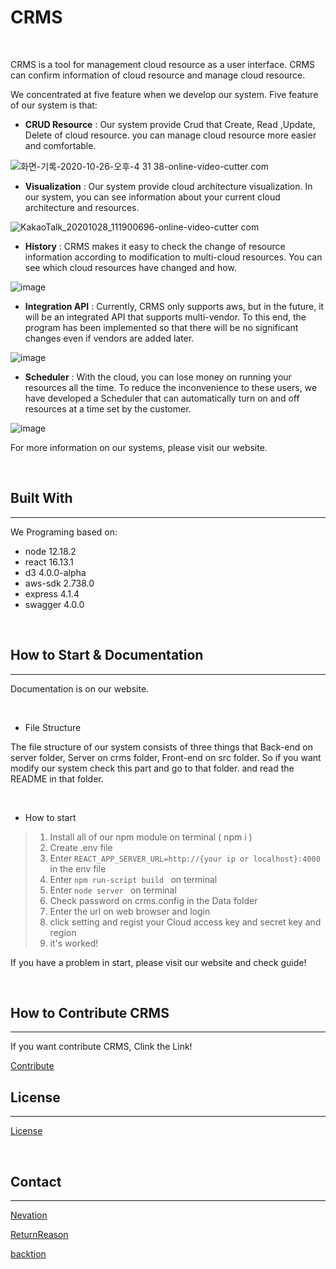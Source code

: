 # CRMS


<br/>


CRMS is a tool for management cloud resource as a user interface. CRMS can confirm information of cloud resource and manage cloud resource.


We concentrated at five feature when we develop our system. 
Five feature of our system is that:
<br/>

- **CRUD Resource** : Our system provide Crud that Create, Read ,Update, Delete of cloud resource. you can manage cloud resource more easier and comfortable.


![화면-기록-2020-10-26-오후-4 31 38-_online-video-cutter com_](https://user-images.githubusercontent.com/37172677/97383265-91ba2a00-1910-11eb-86b6-030f2b42ea64.gif)

- **Visualization** : Our system provide cloud architecture visualization. In our system, you can see information about your current cloud architecture and resources.

![KakaoTalk_20201028_111900696-_online-video-cutter com_](https://user-images.githubusercontent.com/37172677/97383290-9b439200-1910-11eb-9329-684abfbf11ff.gif)

- **History** : CRMS makes it easy to check the change of resource information according to modification to multi-cloud resources. You can see which cloud resources have changed and how.

![image](https://user-images.githubusercontent.com/37172677/97113104-8063f880-172b-11eb-8042-45e0744c569e.png)

- **Integration API** : Currently, CRMS only supports aws, but in the future, it will be an integrated API that supports multi-vendor. To this end, the program has been implemented so that there will be no significant changes even if vendors are added later.

![image](https://user-images.githubusercontent.com/37172677/92099538-97662880-ee15-11ea-95b8-7fc3fbfe3960.png)

- **Scheduler** : With the cloud, you can lose money on running your resources all the time. To reduce the inconvenience to these users, we have developed a Scheduler that can automatically turn on and off resources at a time set by the customer.

![image](https://user-images.githubusercontent.com/37172677/97113123-9c679a00-172b-11eb-8e52-22dc81c86d4f.png)

For more information on our systems, please visit our website.

<br/>

## Built With
---
We Programing based on:
<br/>

* node 12.18.2
* react 16.13.1
* d3  4.0.0-alpha
* aws-sdk 2.738.0
* express 4.1.4
* swagger 4.0.0

<br>

## How to Start & Documentation

---
Documentation is on our website.

<br/>

- File Structure

The file structure of our system consists of three things that Back-end on server folder, Server on crms folder, Front-end on src folder. So if you want modify our system check this part and go to that folder. and read the README in that folder.

<br/>

- How to start


> 1. Install all of our npm module on terminal ( npm i )
> 2. Create .env file 
> 3. Enter  ``` REACT_APP_SERVER_URL=http://{your ip or localhost}:4000  ``` in the env file
> 4. Enter ```npm run-script build ``` on terminal
> 5. Enter ```node server ``` on terminal
> 6. Check password on crms.config in the Data folder
> 7. Enter the url on web browser and login
> 8. click setting and regist your Cloud access key and secret key and region
> 9. it's worked!

If you have a problem in start, please visit our website and check guide!

<br/>

## How to Contribute CRMS
---
If you want contribute CRMS, Clink the Link!

[Contribute](https://github.com/crms-team/crms/blob/master/CONTRIBUTING.md)

## License
---
[License](https://github.com/crms-team/crms/blob/master/LICENSE)

<br/>

## Contact
---
[Nevation](https://github.com/Nevation)

[ReturnReason](https://github.com/ReturnReason)

[backtion](https://github.com/backtion)
